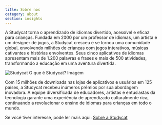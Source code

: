 ```yaml
---
title: Sobre nós
category: about
section: insights
---
```

A Studycat torna o aprendizado de idiomas divertido, acessível e eficaz para crianças. Fundada em 2000 por um professor de idiomas, um artista e um designer de jogos, a Studycat cresceu e se tornou uma comunidade global, envolvendo milhões de crianças com jogos interativos, músicas cativantes e histórias envolventes. Seus cinco aplicativos de idiomas apresentam mais de 1.200 palavras e frases e mais de 500 atividades, transformando a educação em uma aventura divertida.


![Studycat O que é Studycat? Imagem](https://imagedelivery.net/gjxGkoZTGUWzEAQWbazEuA/2eae4281-f704-43ef-70f5-f393e5235600/w=360,format=auto,compression=fast,dpr=2)


 


Com 15 milhões de downloads nas lojas de aplicativos e usuários em 125 países, a Studycat recebeu inúmeros prêmios por sua abordagem inovadora. A equipe diversificada de educadores, artistas e entusiastas da tecnologia garante uma experiência de aprendizado culturalmente rica, continuando a revolucionar o ensino de idiomas para crianças em todo o mundo.


Se você tiver interesse, pode ler mais aqui: [Sobre a Studycat](https://studycat.com/about/)